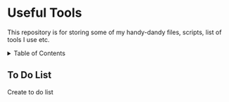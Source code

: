 <div align="centre">
    <h1 align="centre">Useful Tools
    </h1>
    <p align="centre">
This repository is for storing some of my handy-dandy files, scripts, list of tools I use etc.
    </p>
</div>

<details>
    <summary>Table of Contents</summary>
    <ol>
        <li>
            <a>To Do List</a>
        </li>
        <li>
            <a>Software I Use</a>
        </li>
        <li>
            <a>Tools I Use</a>
            <ul>
                <li><a>List of CI Tools [TODO]</a></li>
                <li><a>How to Install Tool [TODO]</a></li>
            </ul>
        </li>
        </li>
    </ol>
</details>

<div>
    <h2 align="centre">To Do List</h2>
    <p>
    Create to do list
    </p>
</div>